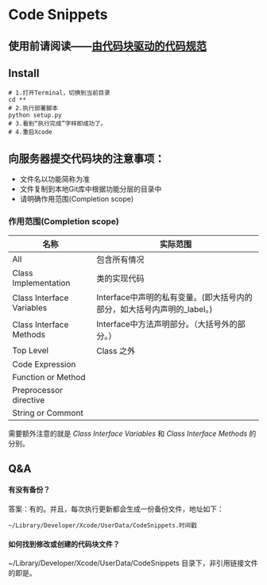 
# Code Snippets

## 使用前请阅读——[由代码块驱动的代码规范](./Guidline.html)

## Install

```
# 1.打开Terminal，切换到当前目录
cd **
# 2.执行部署脚本
python setup.py
# 3.看到“执行完成”字样即成功了。
# 4.重启Xcode
```


## 向服务器提交代码块的注意事项：

* 文件名以功能简称为准
* 文件复制到本地Git库中根据功能分层的目录中
* 请明确作用范围(Completion scope)


### 作用范围(Completion scope)

| 名称 | 实际范围 |
| --- | --- |
| All | 包含所有情况 |
| Class Implementation |  类的实现代码 |
| Class Interface Variables |Interface中声明的私有变量。(即大括号内的部分，如大括号内声明的_label。) |
| Class Interface Methods |  Interface中方法声明部分。（大括号外的部分。）|
| Top Level | Class 之外 |
| Code Expression |  |
| Function or Method | |
| Preprocessor directive | |
| String or Commont | |

需要额外注意的就是 *Class Interface Variables* 和 *Class Interface Methods* 的分别。


## Q&A

#### 有没有备份？

答案：有的。并且，每次执行更新都会生成一份备份文件，地址如下：
```
~/Library/Developer/Xcode/UserData/CodeSnippets.时间戳
```

#### 如何找到修改或创建的代码块文件？

~/Library/Developer/Xcode/UserData/CodeSnippets 目录下，非引用链接文件的即是。





